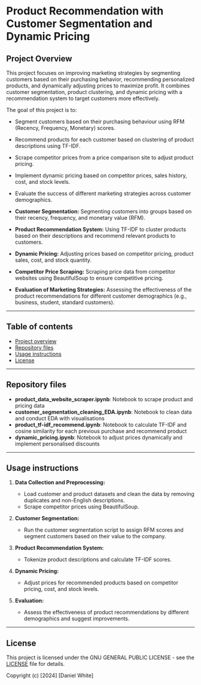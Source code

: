 # Product Recommendation with Customer Segmentation and Dynamic Pricing

## Project Overview

This project focuses on improving marketing strategies by segmenting customers based on their purchasing behavior, recommending personalized products, and dynamically adjusting prices to maximize profit. It combines customer segmentation, product clustering, and dynamic pricing with a recommendation system to target customers more effectively.

The goal of this project is to:
- Segment customers based on their purchasing behaviour using RFM (Recency, Frequency, Monetary) scores.
- Recommend products for each customer based on clustering of product descriptions using TF-IDF.
- Scrape competitor prices from a price comparison site to adjust product pricing.
- Implement dynamic pricing based on competitor prices, sales history, cost, and stock levels.
- Evaluate the success of different marketing strategies across customer demographics.

- **Customer Segmentation:** Segmenting customers into groups based on their recency, frequency, and monetary value (RFM).
- **Product Recommendation System:** Using TF-IDF to cluster products based on their descriptions and recommend relevant products to customers.
- **Dynamic Pricing:** Adjusting prices based on competitor pricing, product sales, cost, and stock quantity.
- **Competitor Price Scraping:** Scraping price data from competitor websites using BeautifulSoup to ensure competitive pricing.
- **Evaluation of Marketing Strategies:** Assessing the effectiveness of the product recommendations for different customer demographics (e.g., business, student, standard customers).


---

## Table of contents

- [Project overview](#project-overview) 
- [Repository files](#repository-files) 
- [Usage instructions](#usage-instructions)
- [License](#license) 

---

## Repository files
- **product_data_website_scraper.ipynb**: Notebook to scrape product and pricing data
- **customer_segmentation_cleaning_EDA.ipynb**: Notebook to clean data and conduct EDA with visualisations
- **product_tf-idf_recommend.ipynb**: Notebook to calculate TF-IDF and cosine similarity for each previous purchase and recommend product
- **dynamic_pricing.ipynb**: Notebook to adjust prices dynamically and implement personalised discounts

---

## Usage instructions

1. **Data Collection and Preprocessing:**
   - Load customer and product datasets and clean the data by removing duplicates and non-English descriptions.
   - Scrape competitor prices using BeautifulSoup.

2. **Customer Segmentation:**
   - Run the customer segmentation script to assign RFM scores and segment customers based on their value to the company.

3. **Product Recommendation System:**
   - Tokenize product descriptions and calculate TF-IDF scores.

4. **Dynamic Pricing:**
   - Adjust prices for recommended products based on competitor pricing, cost, and stock levels.

5. **Evaluation:**
   - Assess the effectiveness of product recommendations by different demographics and suggest improvements.

---

## License

This project is licensed under the GNU GENERAL PUBLIC LICENSE - see the [LICENSE](LICENSE) file for details.

Copyright (c) [2024] [Daniel White]